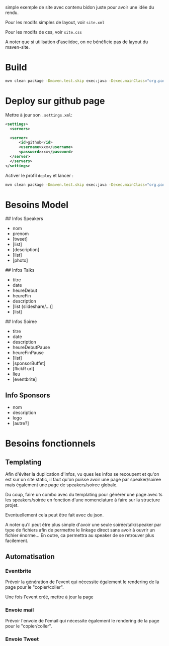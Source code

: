 simple exemple de site avec contenu bidon juste pour avoir une idée du rendu.

Pour les modifs simples de layout, voir `site.xml`

Pour les modifs de css, voir `site.css`

A noter que si utilisation d'asciidoc, on ne bénéficie pas de layout du maven-site.

# Build

```bash
mvn clean package -Dmaven.test.skip exec:java -Dexec.mainClass="org.parisjug.Main" site:run
```

# Deploy sur github page

Mettre à jour son `.settings.xml`:

```xml
<settings>
  <servers>

  <server>
      <id>github</id>
      <username>xxx</username>
      <password>xxx</password>
  </server>
  </servers>
</settings>
```

Activer le profil `deploy` et lancer :

```bash
mvn clean package -Dmaven.test.skip exec:java -Dexec.mainClass="org.parisjug.Main" site -Pdeploy
```

 

# Besoins Model

## Infos Speakers

* nom
* prenom
* [tweet]
* [list<url>]
* [description]
* [list<talks>]
* [photo]

## Infos Talks

* titre
* date
* heureDebut
* heureFin
* description
* [list<url> (slideshare/...)]
* [list<speaker>]


## Infos Soiree

* titre
* date
* description
* heureDebutPause
* heureFinPause
* [list<talks>]
* [sponsorBuffet]
* [flickR url]
* lieu
* [eventbrite]

## Info Sponsors

* nom
* description
* logo
* [autre?]

# Besoins fonctionnels

## Templating

Afin d'éviter la duplication d'infos, vu ques les infos se recoupent et qu'on est sur un site static, il faut qu'on puisse avoir une page par speaker/soiree mais également une page de speakers/soiree globale.

Du coup, faire un combo avec du templating pour générer une page avec ts les speakers/soirée en fonction d'une nomenclature à faire sur la structure projet.

Eventuellement cela peut être fait avec du json.

A noter qu'il peut être plus simple d'avoir une seule soirée/talk/speaker par type de fichiers afin de permettre le linkage direct sans avoir à ouvrir un fichier énorme... En outre, ca permettra au speaker de se retrouver plus facilement.

## Automatisation

### Eventbrite

Prévoir la génération de l'event qui nécessite également le rendering de la page pour le "copier/coller".

Une fois l'event créé, mettre à jour la page 

### Envoie mail

Prévoir l'envoie de l'email qui nécessite également le rendering de la page pour le "copier/coller".

### Envoie Tweet


